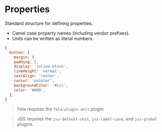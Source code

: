 # Properties

Standard structure for defining properties.

- Camel case property names (including vendor prefixes).
- Units can be written as literal numbers.

```javascript
{
  button: {
    margin: 0,
    padding: 5,
    display: 'inline-block',
    lineHeight: 'normal',
    textAlign: 'center',
    cursor: 'pointer',
    backgroundColor: '#ccc',
    color: '#000',
  },
}
```

> Fela requires the `fela-plugin-unit` plugin.

> JSS requires the `jss-default-unit`, `jss-camel-case`, and `jss-global` plugins.
